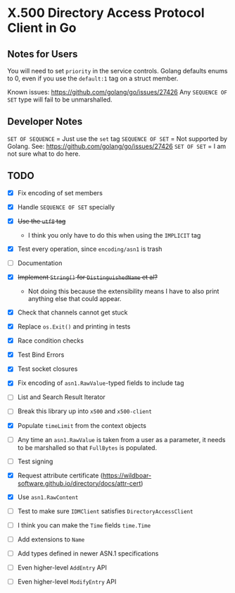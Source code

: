 # X.500 Directory Access Protocol Client in Go

## Notes for Users

You will need to set `priority` in the service controls. Golang defaults enums
to 0, even if you use the `default:1` tag on a struct member.

Known issues: https://github.com/golang/go/issues/27426
Any `SEQUENCE OF SET` type will fail to be unmarshalled.

## Developer Notes

`SET OF SEQUENCE` = Just use the `set` tag
`SEQUENCE OF SET` = Not supported by Golang. See: https://github.com/golang/go/issues/27426
`SET OF SET` = I am not sure what to do here.

## TODO

- [x] Fix encoding of set members
- [x] Handle `SEQUENCE OF SET` specially
- [x] ~~Use the `utf8` tag~~
  - I think you only have to do this when using the `IMPLICIT` tag
- [x] Test every operation, since `encoding/asn1` is trash
- [ ] Documentation
- [x] ~~Implement `String()` for `DistinguishedName` et al?~~
  - Not doing this because the extensibility means I have to also print anything
    else that could appear.
- [x] Check that channels cannot get stuck
- [x] Replace `os.Exit()` and printing in tests
- [x] Race condition checks
- [x] Test Bind Errors
- [x] Test socket closures
- [x] Fix encoding of `asn1.RawValue`-typed fields to include tag
- [ ] List and Search Result Iterator
- [ ] Break this library up into `x500` and `x500-client`
- [x] Populate `timeLimit` from the context objects
- [ ] Any time an `asn1.RawValue` is taken from a user as a parameter, it needs
      to be marshalled so that `FullBytes` is populated.
- [ ] Test signing
- [x] Request attribute certificate (https://wildboar-software.github.io/directory/docs/attr-cert)
- [x] Use `asn1.RawContent`
- [ ] Test to make sure `IDMClient` satisfies `DirectoryAccessClient`
- [ ] I think you can make the `Time` fields `time.Time`
- [ ] Add extensions to `Name`
- [ ] Add types defined in newer ASN.1 specifications
- [ ] Even higher-level `AddEntry` API
  <!-- x500 dap add subentry <object>               Add a subentry
  x500 dap add country <object> <countryName>  Add a country
  x500 dap add locality <object>               Add a locality
  x500 dap add person <object>                 Add a person
  x500 dap add org <object>                    Add an organization
  x500 dap add ou <object>                     Add an organizational unit
  x500 dap add op <object>                     Add an organizational person
  x500 dap add or <object>                     Add an organizational role
  x500 dap add rp <object>                     Add a residential person
  x500 dap add process <object>                Add an application process
  x500 dap add device <object>                 Add a device
  x500 dap add dmd <object>                    Add a DMD
  x500 dap add iop <object>                    Add an inet organizational person -->

- [ ] Even higher-level `ModifyEntry` API
  <!-- x500 dap mod add aci <object> <type> <idtag>        Add an ACIItem to an entry
  x500 dap mod add acs <object> <scheme>              Add an accessControlScheme to an entry
  x500 dap mod add cr <object>                        Add a content rule to a subschema subentry
  x500 dap mod add cur <object> <identifier>          Add a context use rule to a subschema subentry
  x500 dap mod add friendship <object> <anchor>       Add a friendship to a subschema subentry
  x500 dap mod add mru <object> <identifier>          Add a matching rule use to a subschema
  x500 dap mod add sr <object> <id> <subordinate>     Add a name form to a subschema subentry
  x500 dap mod add oc <object> <identifier>           Add a name form to a subschema subentry
  x500 dap mod add sr <object> <ruleid> <nameform>    Add a DIT Structure Rule to a subschema -->
  <!-- x500 dap mod become acsub <object>                Make a DSE into an access control subentry
  x500 dap mod become admpoint <object>             Make a DSE an administrative point
  x500 dap mod become collectivesub <object>        Make a DSE into a collectiveAttributeSubentry
  x500 dap mod become pwdsub <object>               Make a DSE into a passwordAdminSubentry
  x500 dap mod become subschema <object>            Make a DSE into a subschema
  x500 dap mod become svcsub <object> <id> <dmdId>  Make a DSE into a serviceAdminSubentry -->
